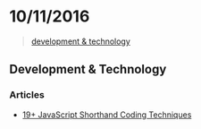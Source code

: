 # 10/11/2016

> [development & technology](#development--technology)


## Development & Technology

### Articles
- [19+ JavaScript Shorthand Coding Techniques](https://www.sitepoint.com/shorthand-javascript-techniques/)